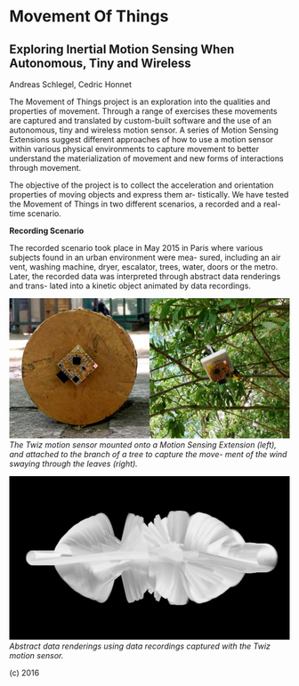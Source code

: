# Movement Of Things 

## Exploring Inertial Motion Sensing When Autonomous, Tiny and Wireless

Andreas Schlegel, Cedric Honnet

The Movement of Things project is an exploration into the qualities and properties of movement. Through a range of exercises these movements are captured and translated by custom-built software and the use of an autonomous, tiny and wireless motion sensor. A series of Motion Sensing Extensions suggest different approaches of how to use a motion sensor within various physical environments to capture movement to better understand the materialization of movement and new forms of interactions through movement.

The objective of the project is to collect the acceleration and orientation properties of moving objects and express them ar- tistically. We have tested the Movement of Things in two different scenarios, a recorded and a real-time scenario.

__Recording Scenario__

The recorded scenario took place in May 2015 in Paris where various subjects found in an urban environment were mea- sured, including an air vent, washing machine, dryer, escalator, trees, water, doors or the metro. Later, the recorded data was interpreted through abstract  data renderings and trans- lated into a kinetic object animated by data recordings.

![](./images/fieldtrip.jpg)
_The Twiz motion sensor mounted onto a Motion Sensing Extension (left), and attached to the branch of a tree to capture the move- ment of the wind swaying through the leaves (right)._

![](./abstractions/images/TwizAbstraction_1.png)
_Abstract data renderings using data recordings captured with the Twiz motion sensor._

(c) 2016


